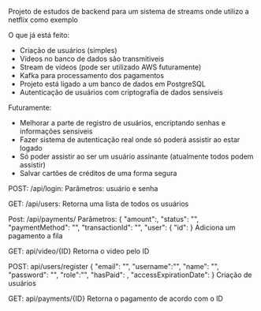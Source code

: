 Projeto de estudos de backend para um sistema de streams onde utilizo a netflix como exemplo


O que já está feito:

- Criação de usuários (simples)
- Vídeos no banco de dados são transmitiveis
- Stream de vídeos (pode ser utilizado AWS futuramente)
- Kafka para processamento dos pagamentos
- Projeto está ligado a um banco de dados em PostgreSQL
- Autenticação de usuários com criptografia de dados sensiveis


Futuramente:
- Melhorar a parte de registro de usuários, encriptando senhas e informações sensiveis
- Fazer sistema de autenticação real onde só poderá assistir ao estar logado
- Só poder assistir ao ser um usuário assinante (atualmente todos podem assistir)
- Salvar cartões de créditos de uma forma segura

POST: /api/login:
Parâmetros: usuário e senha

GET: /api/users:
Retorna uma lista de todos os usuários


Post: /api/payments/
Parâmetros: {
"amount":,
"status": "",
"paymentMethod": "",
"transactionId": "",
"user": {
"id":
}
Adiciona um pagamento a fila

GET: api/video/{ID}
Retorna o video pelo ID

POST: api/users/register
{
"email": "",
"username":"",
"name": "",
"password": "",
"role":"",
"hasPaid": ,
"accessExpirationDate":
}
Criação de usuários

GET: api/payments/{ID}
Retorna o pagamento de acordo com o ID